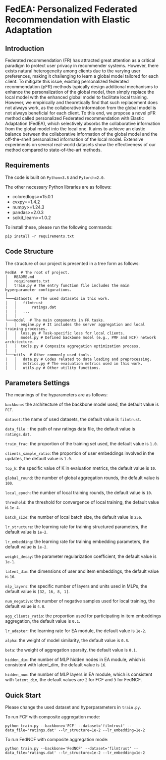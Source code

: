 # FedEA: Personalized Federated Recommendation with Elastic Adaptation

## Introduction

Federated recommendation (FR) has attracted great attention as a critical paradigm to protect user privacy in recommender systems. However, there exists natural heterogeneity among clients due to the varying user preferences, making it challenging to learn a global model tailored for each client. To mitigate this issue, existing personalized federated recommendation (pFR) methods typically design additional mechanisms to enhance the personalization of the global model, then simply replace the local model with the enhanced global model to facilitate local training. However, we empirically and theoretically find that such replacement does not always work, as the collaborative information from the global model is not always beneficial for each client. To this end, we propose a novel pFR method called personalized Federated recommendation with Elastic Adaptation (FedEA), which selectively absorbs the collaborative information from the global model into the local one. It aims to achieve an elastic balance between the collaborative information of the global model and the off-the-shelf personalized information of the local model. Extensive experiments on several real-world datasets show the effectiveness of our method compared to state-of-the-art methods.

## Requirements

The code is built on `Python=3.8` and `Pytorch=2.0`.

The other necessary Python libraries are as follows:
    
* coloredlogs>=15.0.1
* cvxpy==1.4.2
* numpy>=1.24.3
* pandas>=2.0.3
* scikit_learn>=1.0.2

To install these, please run the following commands:

  `pip install -r requirements.txt`
  
## Code Structure

The structure of our project is presented in a tree form as follows:

```
FedEA  # The root of project.
│   README.md
│   requirements.txt
│   train.py # The entry function file includes the main hyperparameter configurations.
|
└───datasets  # The used datasets in this work.
│   │   filmtrust   
|   │       ratings.dat
|   |   ...
|   |
└───model  # The main components in FR tasks.
│   │  engine.py # It includes the server aggregation and local training processes.
│   │  loss.py # Task-specific loss for local clients.
│   │  model.py # Defined backbone model (e.g., PMF and NCF) network architecture.
│   │  tools.py # Composite aggregation optimization process.
|   |
└───utils  # Other commonly used tools.
|   │   data.py # Codes related to data loading and preprocessing.
|   │   metrics.py # The evaluation metrics used in this work.
|   │   utils.py # Other utility functions.
```

## Parameters Settings

The meanings of the hyparameters are as follows:

`backbone`: the architecture of the backbone model used, the default value is `FCF`.

`dataset`: the name of used datasets, the default value is `filmtrust`.

`data_file `: the path of raw ratings data file, the default value is `ratings.dat`.

`train_frac`: the proportion of the training set used, the default value is `1.0`.

`clients_sample_ratio`: the proportion of user embeddings involved in the updates, the default value is `1.0`.

`top_k`: the specific value of K in evaluation metrics, the default value is `10`.

`global_round`: the number of global aggregation rounds, the default value is `100`.

`local_epoch`: the number of local training rounds, the default value is `10`.

`threshold`: the threshold for convergence of local training, the default value is `1e-4`.

`batch_size`: the number of local batch size, the default value is `256`.

`lr_structure`: the learning rate for training structured parameters, the default value is `1e-2`.

`lr_embedding`: the learning rate for training embedding parameters, the default value is `1e-2`.

`weight_decay`: the parameter regularization coefficient, the default value is `1e-1`.

`latent_dim`: the dimensions of user and item embeddings, the default value is `16`.

`mlp_layers`: the specific number of layers and units used in MLPs, the default value is `[32, 16, 8, 1]`.

`num_negative`: the number of negative samples used for local training, the default value is `4.0`.

`agg_clients_ratio`: the proportion used for participating in item embeddings aggregation, the default value is `0.1`.

`lr_adapter`: the learning rate for EA module, the default value is `1e-2`.

`alpha`: the weight of model similarity, the default value is `0.8`.

`beta`: the weight of aggregation sparsity, the default value is `0.1`.

`hidden_dim`: the number of MLP hidden nodes in EA module, which is consistent with latent_dim, the default value is `16`.

`hidden_num`: the number of MLP layers in EA module, which is consistent with `latent_dim`, the default values are `2` for FCF and `3` for FedNCF.


## Quick Start

Please change the used dataset and hyperparameters in `train.py`.

To run FCF with composite aggregation mode:

  `python train.py --backbone='FCF' --dataset='filmtrust' --data_file='ratings.dat' --lr_structure=1e-2 --lr_embedding=1e-2`

To run FedNCF with composite aggregation mode:

  `python train.py --backbone='FedNCF' --dataset='filmtrust' --data_file='ratings.dat' --lr_structure=1e-2 --lr_embedding=1e-2`
